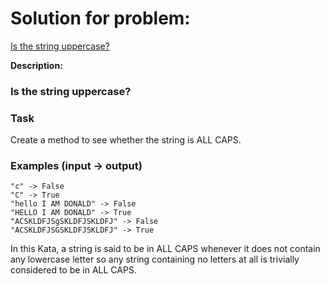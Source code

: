 # Solution for problem:

[Is the string uppercase?](https://www.codewars.com/kata/56cd44e1aa4ac7879200010b)

**Description:**

### Is the string uppercase?

### Task

Create a method to see whether the string is ALL CAPS.

### Examples (input -> output)

```plaintext
"c" -> False
"C" -> True
"hello I AM DONALD" -> False
"HELLO I AM DONALD" -> True
"ACSKLDFJSgSKLDFJSKLDFJ" -> False
"ACSKLDFJSGSKLDFJSKLDFJ" -> True
```

In this Kata, a string is said to be in ALL CAPS whenever it does not contain any lowercase letter so any string containing no letters at all is trivially considered to be in ALL CAPS.
